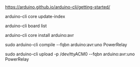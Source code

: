 https://arduino.github.io/arduino-cli/getting-started/

arduino-cli core update-index

arduino-cli board list

arduino-cli core install arduino:avr

sudo arduino-cli compile --fqbn arduino:avr:uno PowerRelay

sudo arduino-cli upload -p /dev/ttyACM0 --fqbn arduino:avr:uno PowerRelay
